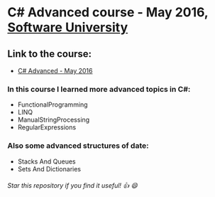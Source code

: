 # C# Advanced course - May 2016, [Software University](https://softuni.bg/ "Software University")

## Link to the course: 
* [C# Advanced - May 2016](https://softuni.bg/trainings/1361/csharp-advanced-may-2016 "C# Advanced")

### In this course I learned more advanced topics in C#:

* FunctionalProgramming
* LINQ
* ManualStringProcessing
* RegularExpressions

### Also some advanced structures of date:

* Stacks And Queues
* Sets And Dictionaries

###### Star this repository if you find it useful! :thumbsup: :smile:


